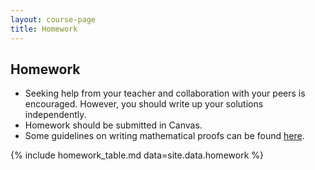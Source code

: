 ```yaml
---
layout: course-page
title: Homework
---
```


## Homework
 * Seeking help from your teacher and collaboration with your peers is encouraged. However, you should write up your solutions independently.
 * Homework should be submitted in Canvas.
 * Some guidelines on writing mathematical proofs can be found [here](https://github.com/jrfaudree/GradGT/blob/main/assets/homework/Proof-writing-guidelines.pdf).


{% include homework_table.md  data=site.data.homework %}

<div style="padding-bottom: 40px"></div>
